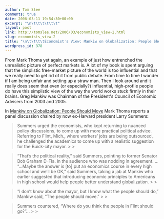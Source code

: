 ```yaml
---
author: Tom Slee
comments: true
date: 2006-03-11 19:54:30+00:00
excerpt: "\n\t\t\t\t\t\t"
layout: post
link: http://tomslee.net/2006/03/economists_view-2.html
slug: economists_view-2
title: "\n\t\t\t\tEconomist's View: Mankiw on Globalization: People Should Move\t\t"
wordpress_id: 378
---
```



				

From Mark Thoma yet again, an example of just how entrenched the unrealistic picture of perfect markets is. A lot of my book is spent arguing that the simplistic free-market picture of the world is too influential and that we really need to get rid of it from public debate. From time to time I wonder if I am being unfair and setting up a straw man. Then I look around and it really does seem that even (or especially?) influential, high-profile people do have this simplistic view of the way the world works stuck firmly in their brains. Greg Mankiw was Chairman of the President's Council of
Economic Advisers from 2003 and 2005.




In [Mankiw on Globalization: People Should Move](http://economistsview.typepad.com/economistsview/2006/03/mankiw_on_globa.html) Mark Thoma reports a panel discussion chaired by now ex-Harvard president Larry Summers:

<blockquote>Summers urged the economists, who kept returning to nuanced policy
discussions, to come up with more practical political advice. Referring to
Flint, Mich., where workers’ jobs are being outsourced, he challenged the
academics to come up with a realistic suggestion for the Buick-city mayor. 
> 
> </blockquote>




<blockquote>“That’s the political reality,” said Summers, pointing to former Senator Bob
Graham D-Fla. in the audience who was nodding in agreement. ... “...Maybe the answer is [to] put an economics
course in every high school and we’ll be OK,” said Summers, taking a jab at
Mankiw who earlier suggested that introducing economic principles to Americans
in high school would help people better understand globalization. 
> 
> </blockquote>




<blockquote>“I don’t know about the mayor, but I know what the people should do,” Mankiw
said, “The people should move.” 
> 
> </blockquote>




<blockquote>Summers countered, “Where do you think the people in Flint should go?”...
> 
> </blockquote>


		
